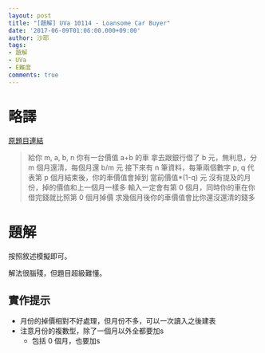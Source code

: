 ```yaml
---
layout: post
title: "[題解] UVa 10114 - Loansome Car Buyer"
date: '2017-06-09T01:06:00.000+09:00'
author: 沙耶
tags:
- 題解
- UVa
- E難度
comments: true
---
```


# 略譯

[原題目連結](https://uva.onlinejudge.org/index.php?option=com_onlinejudge&Itemid=8&page=show_problem&category=24&problem=1055)

> 給你 m, a, b, n
你有一台價值 a+b 的車
拿去跟銀行借了 b 元，無利息，分 m 個月還清，每個月還 b/m 元
接下來有 n 筆資料，每筆兩個數字 p, q
代表第 p 個月結束後，你的車價值會掉到 當前價值*(1-q) 元
沒有提及的月份，掉的價值和上一個月一樣多
輸入一定會有第 0 個月，同時你的車在你借完錢就比照第 0 個月掉價
求幾個月後你的車價值會比你還沒還清的錢多

# 題解

按照敘述模擬即可。

解法很腦殘，但題目超級難懂。

## 實作提示

- 月份的掉價相對不好處理，但月份不多，可以一次讀入之後建表
- 注意月份的複數型，除了一個月以外全都要加s
    - 包括 0 個月，也要加s
